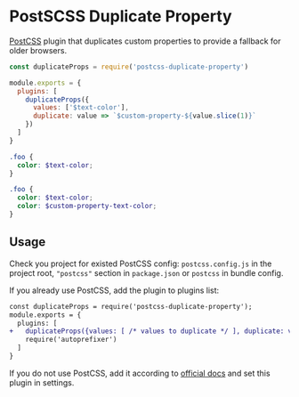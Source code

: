# PostSCSS Duplicate Property

[PostCSS] plugin that duplicates custom properties to provide a fallback for older browsers.

[postcss]: https://github.com/postcss/postcss

```js
const duplicateProps = require('postcss-duplicate-property')

module.exports = {
  plugins: [
    duplicateProps({
      values: ['$text-color'],
      duplicate: value => `$custom-property-${value.slice(1)}`
    })
  ]
}
```

```scss
.foo {
  color: $text-color;
}
```

```scss
.foo {
  color: $text-color;
  color: $custom-property-text-color;
}
```

## Usage

Check you project for existed PostCSS config: `postcss.config.js`
in the project root, `"postcss"` section in `package.json`
or `postcss` in bundle config.

If you already use PostCSS, add the plugin to plugins list:

```diff
const duplicateProps = require('postcss-duplicate-property');
module.exports = {
  plugins: [
+   duplicateProps({values: [ /* values to duplicate */ ], duplicate: value =>  /* duplicated value */}),
    require('autoprefixer')
  ]
}
```

If you do not use PostCSS, add it according to [official docs]
and set this plugin in settings.

[official docs]: https://github.com/postcss/postcss#usage
